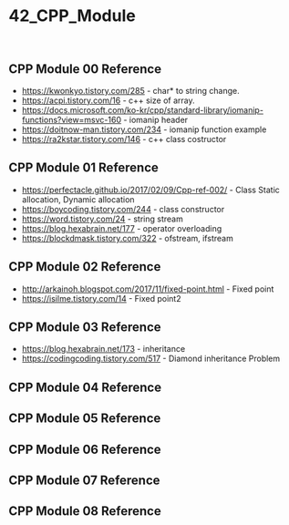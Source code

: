 # 42_CPP_Module<br><br>

## CPP Module 00 Reference<br>
- <https://kwonkyo.tistory.com/285> - char* to string change.<br>
- <https://acpi.tistory.com/16> - c++ size of array.<br>
- <https://docs.microsoft.com/ko-kr/cpp/standard-library/iomanip-functions?view=msvc-160> - iomanip header<br>
- <https://doitnow-man.tistory.com/234> - iomanip function example<br>
- <https://ra2kstar.tistory.com/146> - c++ class costructor<br>
## CPP Module 01 Reference<br>
- <https://perfectacle.github.io/2017/02/09/Cpp-ref-002/> - Class Static allocation, Dynamic allocation<br>
- <https://boycoding.tistory.com/244> - class constructor<br>
- <https://word.tistory.com/24> - string stream<br>
- <https://blog.hexabrain.net/177> - operator overloading<br>
- <https://blockdmask.tistory.com/322> - ofstream, ifstream<br>
## CPP Module 02 Reference<br>
- <http://arkainoh.blogspot.com/2017/11/fixed-point.html> - Fixed point<br>
- <https://isilme.tistory.com/14> - Fixed point2<br>
## CPP Module 03 Reference<br>
- <https://blog.hexabrain.net/173> - inheritance<br>
- <https://codingcoding.tistory.com/517> - Diamond inheritance Problem<br>
## CPP Module 04 Reference<br>
## CPP Module 05 Reference<br>
## CPP Module 06 Reference<br>
## CPP Module 07 Reference<br>
## CPP Module 08 Reference<br>
